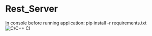 # Rest_Server


In console before running application:
pip install -r requirements.txt
![C/C++ CI](https://github.com/ValentineNjiManjoh/Rest_Server/workflows/C/C++%20CI/badge.svg)
